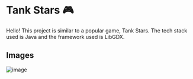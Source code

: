 # Tank Stars 🎮

Hello! This project is similar to a popular game, Tank Stars. The tech stack used is Java and the framework used is LibGDX.


## Images
![image](https://user-images.githubusercontent.com/108210025/223408566-54da7c84-f292-45b4-8bab-5928dbe424bd.png)
